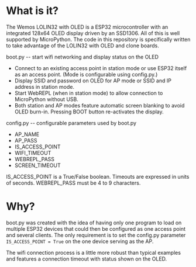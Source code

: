 # What is it?

The Wemos LOLIN32 with OLED is a ESP32 microcontroller with an integrated 128x64 OLED display driven by an SSD1306. All of this is well supported by MicroPython. The code in this repository is specifically written to take advantage of the LOLIN32 with OLED and clone boards.

boot.py -- start wifi networking and display status on the OLED

* Connect to an existing access point in station mode or use ESP32 itself as an access point. (Mode is configurable using config.py.)
* Display SSID and password on OLED for AP mode or SSID and IP address in station mode.
* Start WebREPL (when in station mode) to allow connection to MicroPython without USB.
* Both station and AP modes feature automatic screen blanking to avoid OLED burn-in. Pressing BOOT button re-activates the display.

config.py -- configurable parameters used by boot.py

* AP_NAME
* AP_PASS
* IS_ACCESS_POINT
* WIFI_TIMEOUT
* WEBREPL_PASS
* SCREEN_TIMEOUT

IS_ACCESS_POINT is a True/False boolean. Timeouts are expressed in units of seconds. WEBREPL_PASS must be 4 to 9 characters.

# Why?

boot.py was created with the idea of having only one program to load on multiple ESP32 devices that could then be configured as one access point and several clients. The only requirement is to set the config.py parameter `IS_ACCESS_POINT = True` on the one device serving as the AP.

The wifi connection process is a little more robust than typical examples and features a connection timeout with status shown on the OLED.


